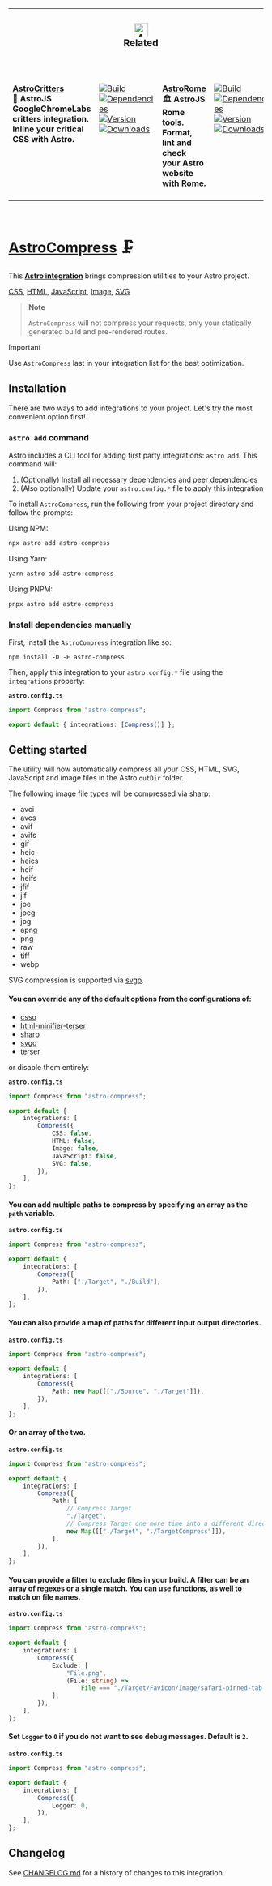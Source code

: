 <table><tr><td colspan=4><h3 align=center><picture><source media="(prefers-color-scheme: dark)" srcset=https://raw.githubusercontent.com/astro-community/AstroCompress/main/.github/Image/DarkAstro.svg><source media="(prefers-color-scheme: light)" srcset=https://raw.githubusercontent.com/astro-community/AstroCompress/main/.github/Image/LightAstro.svg><img alt=Astro src=https://raw.githubusercontent.com/astro-community/AstroCompress/main/.github/Image/LightAstro.svg width=28></picture><br>Related<br><br></h3></td></tr><tr><td colspan=1 valign=top><br><a href=https://github.com/astro-community/AstroCritters target=_blank><b>AstroCritters</b></a><br><b>🦔 AstroJS GoogleChromeLabs critters integration.<br>Inline your critical CSS with Astro.<br></b><br></td><td colspan=1 valign=top><br><a href=https://github.com/astro-community/AstroCritters/actions/workflows/Node.yml target=_blank><picture><source media="(prefers-color-scheme: dark)" srcset="https://img.shields.io/github/actions/workflow/status/astro-community/AstroCritters/Node.yml?branch=main&#38;label=Build&#38;logo=node.js&#38;color=black&#38;labelColor=black&#38;logoColor=white&#38;logoWidth=0"><source media="(prefers-color-scheme: light)" srcset="https://img.shields.io/github/actions/workflow/status/astro-community/AstroCritters/Node.yml?branch=main&#38;label=Build&#38;logo=node.js&#38;color=white&#38;labelColor=white&#38;logoColor=black&#38;logoWidth=0"><img alt=Build src="https://img.shields.io/github/actions/workflow/status/astro-community/AstroCritters/Node.yml?branch=main&#38;label=Build&#38;logo=node.js&#38;color=black&#38;labelColor=black&#38;logoColor=white&#38;logoWidth=0" title=Build></picture></a><br><a href="https://npmjs.org/astro-critters?activeTab=dependencies" target=_blank><picture><source media="(prefers-color-scheme: dark)" srcset="https://img.shields.io/librariesio/release/npm/astro-critters?logo=dependabot&#38;label=&#38;color=black&#38;labelColor=black&#38;logoColor=white&#38;logoWidth=0"><source media="(prefers-color-scheme: light)" srcset="https://img.shields.io/librariesio/release/npm/astro-critters?logo=dependabot&#38;label=&#38;color=white&#38;labelColor=white&#38;logoColor=black&#38;logoWidth=0"><img alt=Dependencies src="https://img.shields.io/librariesio/release/npm/astro-critters?logo=dependabot&#38;label=&#38;color=black&#38;labelColor=black&#38;logoColor=white&#38;logoWidth=0" title=Dependencies></picture></a><br><a href=https://npmjs.org/astro-critters target=_blank><picture><source media="(prefers-color-scheme: dark)" srcset="https://img.shields.io/npm/v/astro-critters?label=Version&#38;logo=npm&#38;color=black&#38;labelColor=black&#38;logoColor=white&#38;logoWidth=0"><source media="(prefers-color-scheme: light)" srcset="https://img.shields.io/npm/v/astro-critters?label=Version&#38;logo=npm&#38;color=white&#38;labelColor=white&#38;logoColor=black&#38;logoWidth=0"><img alt=Version src="https://img.shields.io/npm/v/astro-critters?label=Version&#38;logo=npm&#38;color=black&#38;labelColor=black&#38;logoColor=white&#38;logoWidth=0" title=Version></picture></a><br><a href=https://npmjs.org/astro-critters target=_blank><picture><source media="(prefers-color-scheme: dark)" srcset="https://img.shields.io/npm/dt/astro-critters?label=Downloads&#38;logo=npm&#38;color=black&#38;labelColor=black&#38;logoColor=white&#38;logoWidth=0"><source media="(prefers-color-scheme: light)" srcset="https://img.shields.io/npm/dt/astro-critters?label=Downloads&#38;logo=npm&#38;color=white&#38;labelColor=white&#38;logoColor=black&#38;logoWidth=0"><img alt=Downloads src="https://img.shields.io/npm/dt/astro-critters?label=Downloads&#38;logo=npm&#38;color=black&#38;labelColor=black&#38;logoColor=white&#38;logoWidth=0" title=Downloads></picture></a><br><br></td><td colspan=1 valign=top><br><a href=https://github.com/astro-community/AstroRome target=_blank><b>AstroRome</b></a><br><b>🏛️ AstroJS Rome tools.<br>Format, lint and check your Astro website with Rome.<br></b><br></td><td colspan=1 valign=top><br><a href=https://github.com/astro-community/AstroRome/actions/workflows/Node.yml target=_blank><picture><source media="(prefers-color-scheme: dark)" srcset="https://img.shields.io/github/actions/workflow/status/astro-community/AstroRome/Node.yml?branch=main&#38;label=Build&#38;logo=node.js&#38;color=black&#38;labelColor=black&#38;logoColor=white&#38;logoWidth=0"><source media="(prefers-color-scheme: light)" srcset="https://img.shields.io/github/actions/workflow/status/astro-community/AstroRome/Node.yml?branch=main&#38;label=Build&#38;logo=node.js&#38;color=white&#38;labelColor=white&#38;logoColor=black&#38;logoWidth=0"><img alt=Build src="https://img.shields.io/github/actions/workflow/status/astro-community/AstroRome/Node.yml?branch=main&#38;label=Build&#38;logo=node.js&#38;color=black&#38;labelColor=black&#38;logoColor=white&#38;logoWidth=0" title=Build></picture></a><br><a href="https://npmjs.org/astro-rome?activeTab=dependencies" target=_blank><picture><source media="(prefers-color-scheme: dark)" srcset="https://img.shields.io/librariesio/release/npm/astro-rome?logo=dependabot&#38;label=&#38;color=black&#38;labelColor=black&#38;logoColor=white&#38;logoWidth=0"><source media="(prefers-color-scheme: light)" srcset="https://img.shields.io/librariesio/release/npm/astro-rome?logo=dependabot&#38;label=&#38;color=white&#38;labelColor=white&#38;logoColor=black&#38;logoWidth=0"><img alt=Dependencies src="https://img.shields.io/librariesio/release/npm/astro-rome?logo=dependabot&#38;label=&#38;color=black&#38;labelColor=black&#38;logoColor=white&#38;logoWidth=0" title=Dependencies></picture></a><br><a href=https://npmjs.org/astro-rome target=_blank><picture><source media="(prefers-color-scheme: dark)" srcset="https://img.shields.io/npm/v/astro-rome?label=Version&#38;logo=npm&#38;color=black&#38;labelColor=black&#38;logoColor=white&#38;logoWidth=0"><source media="(prefers-color-scheme: light)" srcset="https://img.shields.io/npm/v/astro-rome?label=Version&#38;logo=npm&#38;color=white&#38;labelColor=white&#38;logoColor=black&#38;logoWidth=0"><img alt=Version src="https://img.shields.io/npm/v/astro-rome?label=Version&#38;logo=npm&#38;color=black&#38;labelColor=black&#38;logoColor=white&#38;logoWidth=0" title=Version></picture></a><br><a href=https://npmjs.org/astro-rome target=_blank><picture><source media="(prefers-color-scheme: dark)" srcset="https://img.shields.io/npm/dt/astro-rome?label=Downloads&#38;logo=npm&#38;color=black&#38;labelColor=black&#38;logoColor=white&#38;logoWidth=0"><source media="(prefers-color-scheme: light)" srcset="https://img.shields.io/npm/dt/astro-rome?label=Downloads&#38;logo=npm&#38;color=white&#38;labelColor=white&#38;logoColor=black&#38;logoWidth=0"><img alt=Downloads src="https://img.shields.io/npm/dt/astro-rome?label=Downloads&#38;logo=npm&#38;color=black&#38;labelColor=black&#38;logoColor=white&#38;logoWidth=0" title=Downloads></picture></a><br><br></td></tr></table>

<br>

# [AstroCompress] 🗜️

This **[Astro integration][astro-integration]** brings compression utilities to
your Astro project.

[CSS][csso], [HTML][html-minifier-terser], [JavaScript][terser], [Image][sharp],
[SVG][svgo]

> **Note**
>
> `AstroCompress` will not compress your requests, only your statically
> generated build and pre-rendered routes.

> [!IMPORTANT]
>
> Use `AstroCompress` last in your integration list for the best optimization.

## Installation

There are two ways to add integrations to your project. Let's try the most
convenient option first!

### `astro add` command

Astro includes a CLI tool for adding first party integrations: `astro add`. This
command will:

1. (Optionally) Install all necessary dependencies and peer dependencies
2. (Also optionally) Update your `astro.config.*` file to apply this integration

To install `AstroCompress`, run the following from your project directory and
follow the prompts:

Using NPM:

```sh
npx astro add astro-compress
```

Using Yarn:

```sh
yarn astro add astro-compress
```

Using PNPM:

```sh
pnpx astro add astro-compress
```

### Install dependencies manually

First, install the `AstroCompress` integration like so:

```
npm install -D -E astro-compress
```

Then, apply this integration to your `astro.config.*` file using the
`integrations` property:

**`astro.config.ts`**

```ts
import Compress from "astro-compress";

export default { integrations: [Compress()] };
```

## Getting started

The utility will now automatically compress all your CSS, HTML, SVG, JavaScript
and image files in the Astro `outDir` folder.

The following image file types will be compressed via [sharp]:

-   avci
-   avcs
-   avif
-   avifs
-   gif
-   heic
-   heics
-   heif
-   heifs
-   jfif
-   jif
-   jpe
-   jpeg
-   jpg
-   apng
-   png
-   raw
-   tiff
-   webp

SVG compression is supported via [svgo].

#### You can override any of the default options from the configurations of:

-   [csso](https://github.com/css/csso#minifysource-options)
-   [html-minifier-terser](https://github.com/terser/html-minifier-terser#options-quick-reference)
-   [sharp](https://sharp.pixelplumbing.com/api-output#jpeg)
-   [svgo](https://github.com/svg/svgo#configuration)
-   [terser](https://github.com/terser/terser#minify-options-structure)

or disable them entirely:

**`astro.config.ts`**

```ts
import Compress from "astro-compress";

export default {
	integrations: [
		Compress({
			CSS: false,
			HTML: false,
			Image: false,
			JavaScript: false,
			SVG: false,
		}),
	],
};
```

#### You can add multiple paths to compress by specifying an array as the `path` variable.

**`astro.config.ts`**

```ts
import Compress from "astro-compress";

export default {
	integrations: [
		Compress({
			Path: ["./Target", "./Build"],
		}),
	],
};
```

#### You can also provide a map of paths for different input output directories.

**`astro.config.ts`**

```ts
import Compress from "astro-compress";

export default {
	integrations: [
		Compress({
			Path: new Map([["./Source", "./Target"]]),
		}),
	],
};
```

#### Or an array of the two.

**`astro.config.ts`**

```ts
import Compress from "astro-compress";

export default {
	integrations: [
		Compress({
			Path: [
				// Compress Target
				"./Target",
				// Compress Target one more time into a different directory
				new Map([["./Target", "./TargetCompress"]]),
			],
		}),
	],
};
```

#### You can provide a filter to exclude files in your build. A filter can be an array of regexes or a single match. You can use functions, as well to match on file names.

**`astro.config.ts`**

```ts
import Compress from "astro-compress";

export default {
	integrations: [
		Compress({
			Exclude: [
				"File.png",
				(File: string) =>
					File === "./Target/Favicon/Image/safari-pinned-tab.svg",
			],
		}),
	],
};
```

#### Set `Logger` to `0` if you do not want to see debug messages. Default is `2`.

**`astro.config.ts`**

```ts
import Compress from "astro-compress";

export default {
	integrations: [
		Compress({
			Logger: 0,
		}),
	],
};
```

[AstroCompress]: https://npmjs.org/astro-compress
[csso]: https://npmjs.org/csso
[html-minifier-terser]: https://npmjs.org/html-minifier-terser
[terser]: https://npmjs.org/terser
[sharp]: https://npmjs.org/sharp
[svgo]: https://npmjs.org/svgo
[astro-integration]: https://docs.astro.build/en/guides/integrations-guide/

## Changelog

See [CHANGELOG.md](CHANGELOG.md) for a history of changes to this integration.
